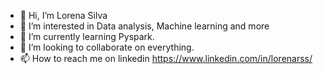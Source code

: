 - 👋 Hi, I’m Lorena Silva
- 👀 I’m interested in Data analysis, Machine learning and more
- 🌱 I’m currently learning Pyspark.
- 💞️ I’m looking to collaborate on everything.
- 📫 How to reach me on linkedin https://www.linkedin.com/in/lorenarss/

<!---
lorenarss/lorenarss is a ✨ special ✨ repository because its `README.md` (this file) appears on your GitHub profile.
You can click the Preview link to take a look at your changes.
--->

